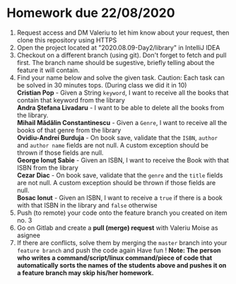 # Homework due 22/08/2020
1. Request access and DM Valeriu to let him know about your request, then clone this repository using HTTPS
2. Open the project located at "2020.08.09-Day2/library" in IntelliJ IDEA
3. Checkout on a different branch (using git). Don't forget to fetch and pull first. The branch name should be sugestive, briefly telling about the feature it will contain.
4. Find your name below and solve the given task. Caution: Each task can be solved in 30 minutes tops. (During class we did it in 10) \
**Cristian Pop** - Given a String `keyword`, I want to receive all the books that contain that keyword from the library \
**Andra Ștefana Livadaru** - I want to be able to delete all the books from the library. \
**Mihail Mădălin Constantinescu** - Given a `Genre`, I want to receive all the books of that genre from the library \
**Ovidiu-Andrei Burduja** - On book save, validate that the `ISBN`, `author` and `author name` fields are not null. A custom exception should be thrown if those fields are null. \
**George Ionuț Sabie** - Given an ISBN, I want to receive the Book with that ISBN from the library \
**Cezar Diac** - On book save, validate that the `genre` and the `title` fields are not null. A custom exception should be thrown if those fields are null. \
**Bosac Ionut** - Given an ISBN, I want to receive a `true` if there is a book with that ISBN in the library and `false` otherwise
5. Push (to remote) your code onto the feature branch you created on item no. 3 
6. Go on Gitlab and create a **pull (merge) request** with Valeriu Moise as asignee
7. If there are conflicts, solve them by merging the `master` branch into your `feature branch` and push the code again 
Have fun !
**Note: The person who writes a command/script/linux command/piece of code that automatically sorts the names of the students above and pushes it on a feature branch may skip his/her homework.**